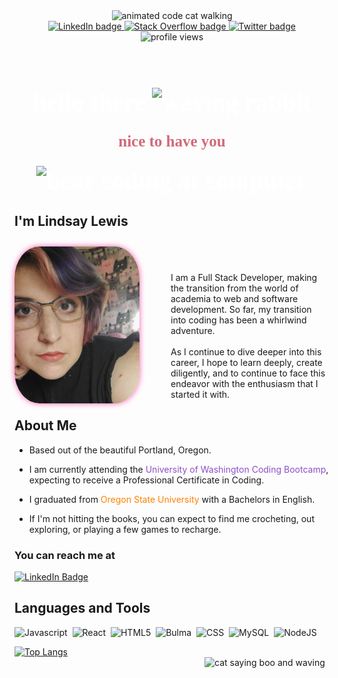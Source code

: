 <section id=header align="center">
    <img src="https://media.giphy.com/media/wwg1suUiTbCY8H8vIA/giphy-downsized-large.gif" alt="animated code cat walking" width="200">
</section>

<section id="badges" align="center">
    <a href="https://www.linkedin.com/in/lewis-lindsay/">
        <img src="https://img.shields.io/badge/LinkedIn-ff69b4?logo=linkedin&logoColor=white&style=for-the-badge" alt="LinkedIn badge">
    </a>
    <a href="https://stackoverflow.com/users/19833916/lindslewis">
        <img src="https://img.shields.io/badge/Stack_Overflow-orange?logo=stackoverflow&logoColor=white&style=for-the-badge" alt="Stack Overflow badge">
    </a>
    <a href="https://twitter.com/YourAvgSpoonie">
        <img src="https://img.shields.io/badge/Twitter-blue?logo=twitter&logoColor=white&style=for-the-badge" alt="Twitter badge">
    </a>
</section>
<section id="github" align="center">
   <img src="https://komarev.com/ghpvc/?username=lindslewis&style=flat-square&color=ff69b4" alt="profile views"/>
</section>
<br>
<h1 align="center" style="color: white; font-size: 40px; font-family:century gothic;">
    hello there
    <img src="https://media.giphy.com/media/3FjuotitkhOffmPamc/giphy.gif" alt="waving rabbit" width="100">
    <p style="color: #d2697a; font-size:25px; ">nice to have you</p>
    <img src="https://media.giphy.com/media/1GEATImIxEXVR79Dhk/giphy.gif" alt="bear coding at computer" width="550">
</h1>

## I'm Lindsay Lewis

<section style="float:left; margin-right:50px; margin-top:10px;">
    <img src="purple-smol.jpg" alt="avatar of Lindsay" style="border-radius: 20%; width: 200px; box-shadow:0 0 10px #fa5baf">
</section>
<br>
<br>
<br>
I am a Full Stack Developer, making the transition from the world of academia to web and software development. So far, my transition into coding has been a whirlwind adventure.
<br>
<br>
As I continue to dive deeper into this career, I hope to learn deeply, create diligently, and to continue to face this endeavor with the enthusiasm that I started it with.


## About Me
<!-- <p style="color: white; font-size: 20px; font-family:century gothic;">About Me</p> -->

- Based out of the beautiful Portland, Oregon.

- I am currently attending the <span style="color:#8d4fc8">University of Washington Coding Bootcamp</span>, expecting to receive a Professional Certificate in Coding.

- I graduated from <span style="color:#ff8000">Oregon State University</span> with a Bachelors in English.

- If I'm not hitting the books, you can expect to find me crocheting, out exploring, or playing a few games to recharge.

### You can reach me at

[![LinkedIn Badge](https://img.shields.io/badge/LinkedIn-ff69b4?logo=linkedin&logoColor=white&style=for-the-badge)](https://www.linkedin.com/in/lewis-lindsay/)


## Languages and Tools

<section style="float:left">
    <img src="https://cdn.jsdelivr.net/gh/devicons/devicon/icons/javascript/javascript-original.svg" title="Javascript" alt="Javascript" width="40" height="40"/>&nbsp;
  <img src="https://cdn.jsdelivr.net/gh/devicons/devicon/icons/react/react-original.svg" title="React" alt="React" width="40" height="40"/>&nbsp;
  <img src="https://cdn.jsdelivr.net/gh/devicons/devicon/icons/html5/html5-original.svg" title="HTML5" alt="HTML5" width="40" height="40"/>&nbsp;
  <img src="https://cdn.jsdelivr.net/npm/simple-icons@7.8.0/icons/bulma.svg" title="Bulma" alt="Bulma" width="40" height="40"/>&nbsp;
  <img src="https://cdn.jsdelivr.net/gh/devicons/devicon/icons/css3/css3-original.svg" title="CSS3" alt="CSS" width="40" height="40"/>&nbsp;
  <img src="https://cdn.jsdelivr.net/gh/devicons/devicon/icons/mysql/mysql-plain-wordmark.svg" title="MySQL"  alt="MySQL" width="40" height="40"/>&nbsp;
  <img src="https://cdn.jsdelivr.net/npm/simple-icons@7.8.0/icons/nodedotjs.svg" title="NodeJS" alt="NodeJS" width="40" height="40"/>&nbsp;
</section>

<br>

[![Top Langs](https://github-readme-stats.vercel.app/api/top-langs/?username=lindslewis&layout=compact&theme=vision-friendly-dark)](https://github.com/lindslewis/github-readme-stats)
<br>
<img src="https://media.giphy.com/media/h0KBN3qQOAxv6DwiFm/giphy.gif" alt="cat saying boo and waving" width=200 style="float:right">

